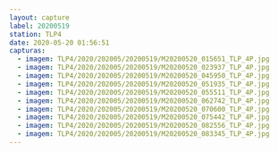 ```yaml
---
layout: capture
label: 20200519
station: TLP4
date: 2020-05-20 01:56:51
capturas:
  - imagem: TLP4/2020/202005/20200519/M20200520_015651_TLP_4P.jpg
  - imagem: TLP4/2020/202005/20200519/M20200520_023937_TLP_4P.jpg
  - imagem: TLP4/2020/202005/20200519/M20200520_045950_TLP_4P.jpg
  - imagem: TLP4/2020/202005/20200519/M20200520_051935_TLP_4P.jpg
  - imagem: TLP4/2020/202005/20200519/M20200520_055511_TLP_4P.jpg
  - imagem: TLP4/2020/202005/20200519/M20200520_062742_TLP_4P.jpg
  - imagem: TLP4/2020/202005/20200519/M20200520_070600_TLP_4P.jpg
  - imagem: TLP4/2020/202005/20200519/M20200520_075442_TLP_4P.jpg
  - imagem: TLP4/2020/202005/20200519/M20200520_082556_TLP_4P.jpg
  - imagem: TLP4/2020/202005/20200519/M20200520_083345_TLP_4P.jpg
---
```


